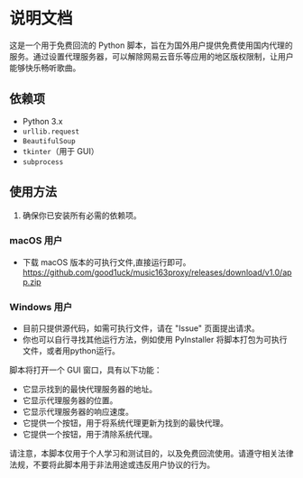 # 说明文档

这是一个用于免费回流的 Python 脚本，旨在为国外用户提供免费使用国内代理的服务。通过设置代理服务器，可以解除网易云音乐等应用的地区版权限制，让用户能够快乐畅听歌曲。

## 依赖项
- Python 3.x
- `urllib.request`
- `BeautifulSoup`
- `tkinter`（用于 GUI）
- `subprocess`

## 使用方法
1. 确保你已安装所有必需的依赖项。

### macOS 用户
- 下载 macOS 版本的可执行文件,直接运行即可。 https://github.com/good1uck/music163proxy/releases/download/v1.0/app.zip

### Windows 用户
- 目前只提供源代码，如需可执行文件，请在 "Issue" 页面提出请求。
- 你也可以自行寻找其他运行方法，例如使用 PyInstaller 将脚本打包为可执行文件，或者用python运行。


脚本将打开一个 GUI 窗口，具有以下功能：
- 它显示找到的最快代理服务器的地址。
- 它显示代理服务器的位置。
- 它显示代理服务器的响应速度。
- 它提供一个按钮，用于将系统代理更新为找到的最快代理。
- 它提供一个按钮，用于清除系统代理。

请注意，本脚本仅用于个人学习和测试目的，以及免费回流使用。请遵守相关法律法规，不要将此脚本用于非法用途或违反用户协议的行为。
